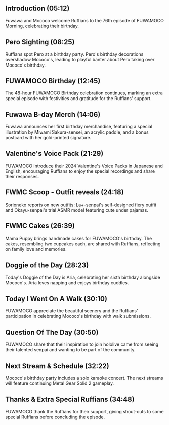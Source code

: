 ## Introduction (05:12)

Fuwawa and Mococo welcome Ruffians to the 76th episode of FUWAMOCO Morning, celebrating their birthday.

## Pero Sighting (08:25)

Ruffians spot Pero at a birthday party. Pero's birthday decorations overshadow Mococo's, leading to playful banter about Pero taking over Mococo's birthday.

## FUWAMOCO Birthday (12:45)

The 48-hour FUWAMOCO Birthday celebration continues, marking an extra special episode with festivities and gratitude for the Ruffians' support.

## Fuwawa B-day Merch (14:06)

Fuwawa announces her first birthday merchandise, featuring a special illustration by Miwami Sakura-sensei, an acrylic paddle, and a bonus postcard with her gold-printed signature.

## Valentine's Voice Pack (21:29)

FUWAMOCO introduce their 2024 Valentine's Voice Packs in Japanese and English, encouraging Ruffians to enjoy the special recordings and share their responses.

## FWMC Scoop - Outfit reveals (24:18)

Sorioneko reports on new outfits: La+-senpai's self-designed fiery outfit and Okayu-senpai's trial ASMR model featuring cute under pajamas.

## FWMC Cakes (26:39)

Mama Puppy brings handmade cakes for FUWAMOCO's birthday. The cakes, resembling two cupcakes each, are shared with Ruffians, reflecting on family love and memories.

## Doggie of the Day (28:23)

Today's Doggie of the Day is Aria, celebrating her sixth birthday alongside Mococo's. Aria loves napping and enjoys birthday cuddles.

## Today I Went On A Walk (30:10)

FUWAMOCO appreciate the beautiful scenery and the Ruffians' participation in celebrating Mococo's birthday with walk submissions.

## Question Of The Day (30:50)

FUWAMOCO share that their inspiration to join hololive came from seeing their talented senpai and wanting to be part of the community.

## Next Stream & Schedule (32:22)

Mococo's birthday party includes a solo karaoke concert. The next streams will feature continuing Metal Gear Solid 2 gameplay.

## Thanks & Extra Special Ruffians (34:48)

FUWAMOCO thank the Ruffians for their support, giving shout-outs to some special Ruffians before concluding the episode.
